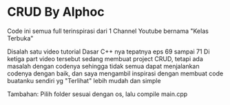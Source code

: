# CRUD By Alphoc
Code ini semua full terinspirasi dari 1 Channel Youtube bernama "Kelas Terbuka"

Disalah satu video tutorial Dasar C++ nya tepatnya eps 69 sampai 71
Di ketiga part video tersebut sedang membuat project CRUD, 
tetapi ada masalah dengan codenya sehingga tidak semua dapat menjalankan codenya dengan baik,
dan saya mengambil inspirasi dengan membuat code buatanku sendiri yg "Terlihat" lebih mudah dan simple

Tambahan:
Pilih folder sesuai dengan os, lalu compile main.cpp

